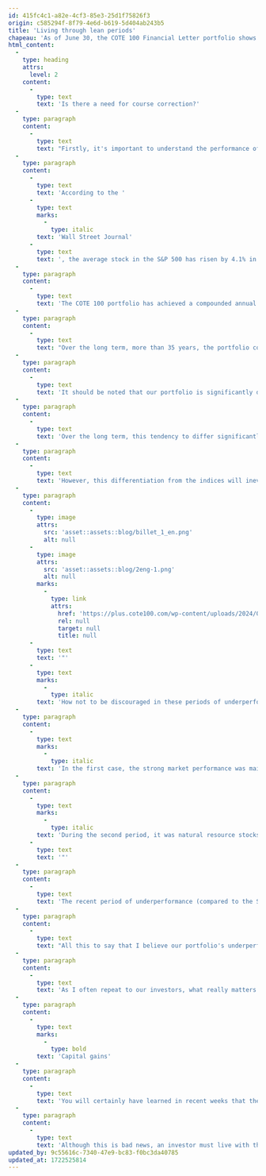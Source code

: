 ```yaml
---
id: 415fc4c1-a82e-4cf3-85e3-25d1f75826f3
origin: c585294f-8f79-4e6d-b619-5d404ab243b5
title: 'Living through lean periods'
chapeau: 'As of June 30, the COTE 100 Financial Letter portfolio shows a return of only 3.3%, a performance I find rather disappointing. Since the beginning of 2024, the Canadian S&P/TSX has posted a total return of 6.1%. Meanwhile, the American S&P 500 has risen by 15.3% (19.6% in Canadian dollars) over the same period. These are our two main benchmark indices.'
html_content:
  -
    type: heading
    attrs:
      level: 2
    content:
      -
        type: text
        text: 'Is there a need for course correction?'
  -
    type: paragraph
    content:
      -
        type: text
        text: "Firstly, it's important to understand the performance of the benchmark indices we compare ourselves against. I believe the performance of the S&P 500 is somewhat misleading. Indeed, it has been concentrated in a handful of the largest American companies, especially the top seven companies known as the \"seven magnificent\". Between January 1 and June 30, 2024, the S&P 500 (excluding dividends) has appreciated by 14.5%. However, excluding the seven magnificent, the S&P 500 would have risen by around 5%. The performance of these seven companies has contributed over 60% of the index's return since the beginning of the year. In other words, if you didn't hold some of these stocks in your portfolios, your performance since the beginning of the year would likely have been significantly lower."
  -
    type: paragraph
    content:
      -
        type: text
        text: 'According to the '
      -
        type: text
        marks:
          -
            type: italic
        text: 'Wall Street Journal'
      -
        type: text
        text: ', the average stock in the S&P 500 has risen by 4.1% in the first half of 2024.'
  -
    type: paragraph
    content:
      -
        type: text
        text: 'The COTE 100 portfolio has achieved a compounded annual return of 11.4% since its inception in 1988. For example, $100,000 invested initially in this portfolio would have been worth over $5.2 million as of June 30 last year (these returns do not include management fees). Over the same period, the S&P/TSX index recorded a compounded annual return of 8.2%, while the S&P 500 posted a compounded annual return of 11.2%.'
  -
    type: paragraph
    content:
      -
        type: text
        text: "Over the long term, more than 35 years, the portfolio compares favorably to the stock markets. Despite periods of underperformance, it's the long-term performance that matters."
  -
    type: paragraph
    content:
      -
        type: text
        text: 'It should be noted that our portfolio is significantly different from the stock indices, both compared to the Canadian index (which is composed of nearly 28% in natural resources and energy stocks; we hold none in our portfolio) and the S&P 500 index, where the top ten companies represent 37% of the index (we hold only Berkshire Hathaway among these ten).'
  -
    type: paragraph
    content:
      -
        type: text
        text: 'Over the long term, this tendency to differ significantly from the stock indices provides us, in my opinion, the best chance to outperform the markets. This is particularly true if we succeed in acquiring shares of superior quality companies compared to the overall markets at a reasonable price.'
  -
    type: paragraph
    content:
      -
        type: text
        text: 'However, this differentiation from the indices will inevitably lead to periods of relative underperformance; this is currently the case. In my book, "Avantage Bourse," I present the two worst periods of relative underperformance of the COTE 100 portfolio against the Canadian market:'
  -
    type: paragraph
    content:
      -
        type: image
        attrs:
          src: 'asset::assets::blog/billet_1_en.png'
          alt: null
      -
        type: image
        attrs:
          src: 'asset::assets::blog/2eng-1.png'
          alt: null
        marks:
          -
            type: link
            attrs:
              href: 'https://plus.cote100.com/wp-content/uploads/2024/07/2ENG-1.png'
              rel: null
              target: null
              title: null
      -
        type: text
        text: '"'
      -
        type: text
        marks:
          -
            type: italic
        text: 'How not to be discouraged in these periods of underperformance?'
  -
    type: paragraph
    content:
      -
        type: text
        marks:
          -
            type: italic
        text: 'In the first case, the strong market performance was mainly due to technology stocks; it corresponds to the tech bubble. The temptation was particularly strong at the time - and many investors encouraged us - to invest in these tech stocks where it seemed so easy to achieve high and fast returns. As I reread these lines at the beginning of 2021, I cannot help but notice how markets can repeat the same follies. Indeed, some investors blame us for not having invested in star stocks such as Tesla, Amazon, or Facebook!'
  -
    type: paragraph
    content:
      -
        type: text
        marks:
          -
            type: italic
        text: 'During the second period, it was natural resource stocks that performed particularly well, thereby boosting the Canadian index, which contains a high percentage of them. Once again, the temptation was strong to participate in this wave and deviate from our investment philosophy.'
      -
        type: text
        text: '"'
  -
    type: paragraph
    content:
      -
        type: text
        text: 'The recent period of underperformance (compared to the S&P 500) is largely explained by the exceptional performance of a few mega-tech companies.'
  -
    type: paragraph
    content:
      -
        type: text
        text: "All this to say that I believe our portfolio's underperformance over the past few quarters compared to the American S&P 500 should not overly concern us."
  -
    type: paragraph
    content:
      -
        type: text
        text: 'As I often repeat to our investors, what really matters in the long term is what our companies will do over the next five or ten years. Specifically, will the overall earnings per share of our portfolio companies double over the next five to ten years? When I examine each of our companies, I believe I am not mistaken in saying that this will be the case. The portfolio companies are of high quality, and their valuation seems reasonable to us.'
  -
    type: paragraph
    content:
      -
        type: text
        marks:
          -
            type: bold
        text: 'Capital gains'
  -
    type: paragraph
    content:
      -
        type: text
        text: 'You will certainly have learned in recent weeks that the Canadian government has increased the inclusion rate from 50% to 66.7% on capital gains effective June 25. For management companies, the first dollar of capital gain will be subject to this new inclusion rate. For non-registered personal accounts, the rate will increase from 50% to 66.7% for gains realized over $250,000 in a year.'
  -
    type: paragraph
    content:
      -
        type: text
        text: 'Although this is bad news, an investor must live with these new rules of the game. On our part, we intend to be even more disciplined in selling securities with gains. Over the past several years, the turnover rate of our managed portfolios has averaged around 15%, which means we hold our securities on average for nearly seven years. With the announced tax changes, we will aim to hold our securities even longer.'
updated_by: 9c55616c-7340-47e9-bc83-f0bc3da40785
updated_at: 1722525814
---
```

